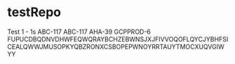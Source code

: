 # testRepo

Test 1 - 1s
ABC-117
ABC-117
AHA-39
GCPPROD-6
FUPUCDBQDNVDHWFEQWQRAYBCHZEBWNSJXJFIVVOQOFLQYCJYBHFSICEALQWWJMUSOPKYQBZRONXCSBOPEPWNOYRRTAUYTMOCXUQVGIWYY